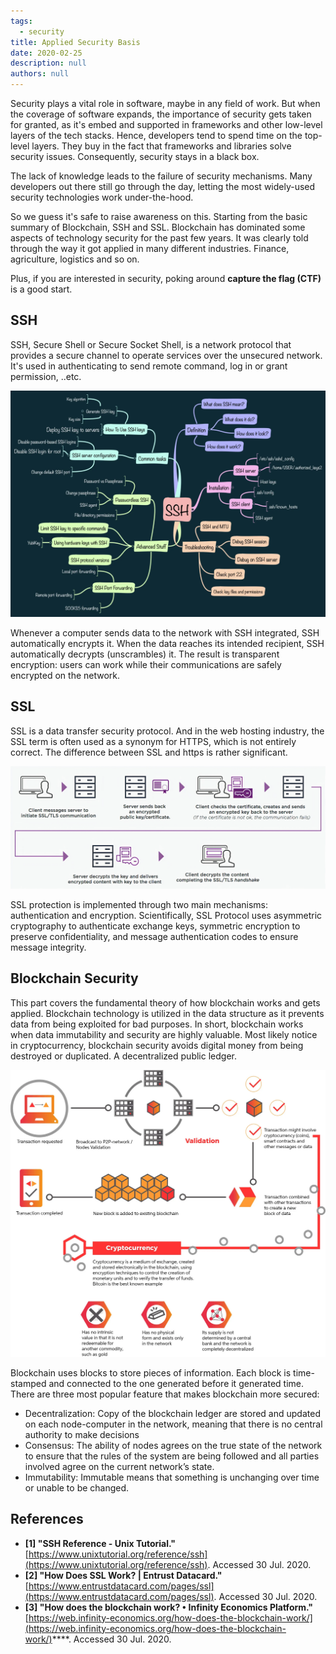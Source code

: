 ```yaml
---
tags: 
  - security
title: Applied Security Basis
date: 2020-02-25
description: null
authors: null
---
```


Security plays a vital role in software, maybe in any field of work. But when the coverage of software expands, the importance of security gets taken for granted, as it's embed and supported in frameworks and other low-level layers of the tech stacks. Hence, developers tend to spend time on the top-level layers. They buy in the fact that frameworks and libraries solve security issues. Consequently, security stays in a black box.

The lack of knowledge leads to the failure of security mechanisms. Many developers out there still go through the day, letting the most widely-used security technologies work under-the-hood.

So we guess it's safe to raise awareness on this. Starting from the basic summary of Blockchain, SSH and SSL. Blockchain has dominated some aspects of technology security for the past few years. It was clearly told through the way it got applied in many different industries. Finance, agriculture, logistics and so on.

Plus, if you are interested in security, poking around **capture the flag (CTF)** is a good start.

## SSH
SSH, Secure Shell or Secure Socket Shell, is a network protocol that provides a secure channel to operate services over the unsecured network. It's used in authenticating to send remote command, log in or grant permission, ..etc.

![](assets/applied-security-basis_13c107925c2a38cd5786d6ae6022e104_md5.webp)

Whenever a computer sends data to the network with SSH integrated, SSH automatically encrypts it. When the data reaches its intended recipient, SSH automatically decrypts (unscrambles) it. The result is transparent encryption: users can work while their communications are safely encrypted on the network.

## SSL
SSL is a data transfer security protocol. And in the web hosting industry, the SSL term is often used as a synonym for HTTPS, which is not entirely correct. The difference between SSL and https is rather significant.

![](assets/applied-security-basis_3926657b13ba9a1d1738b03f91e4c134_md5.webp)

SSL protection is implemented through two main mechanisms: authentication and encryption. Scientifically, SSL Protocol uses asymmetric cryptography to authenticate exchange keys, symmetric encryption to preserve confidentiality, and message authentication codes to ensure message integrity.

## Blockchain Security
This part covers the fundamental theory of how blockchain works and gets applied. Blockchain technology is utilized in the data structure as it prevents data from being exploited for bad purposes. In short, blockchain works when data immutability and security are highly valuable. Most likely notice in cryptocurrency, blockchain security avoids digital money from being destroyed or duplicated. A decentralized public ledger.

![](assets/applied-security-basis_7c1a02851e9358ad98e5876efefb7970_md5.webp)

Blockchain uses blocks to store pieces of information. Each block is time-stamped and connected to the one generated before it generated time. There are three most popular feature that makes blockchain more secured:
* Decentralization: Copy of the blockchain ledger are stored and updated on each node-computer in the network, meaning that there is no central authority to make decisions
* Consensus: The ability of nodes agrees on the true state of the network to ensure that the rules of the system are being followed and all parties involved agree on the current network’s state.
* Immutability: Immutable means that something is unchanging over time or unable to be changed.

## References
* **[1] "SSH Reference - Unix Tutorial."** [https://www.unixtutorial.org/reference/ssh](https://www.unixtutorial.org/reference/ssh). Accessed 30 Jul. 2020.
* **[2] "How Does SSL Work? | Entrust Datacard."** [https://www.entrustdatacard.com/pages/ssl](https://www.entrustdatacard.com/pages/ssl). Accessed 30 Jul. 2020.
* **[3] "How does the blockchain work? • Infinity Economics Platform."** [https://web.infinity-economics.org/how-does-the-blockchain-work/](https://web.infinity-economics.org/how-does-the-blockchain-work/)****. Accessed 30 Jul. 2020.
